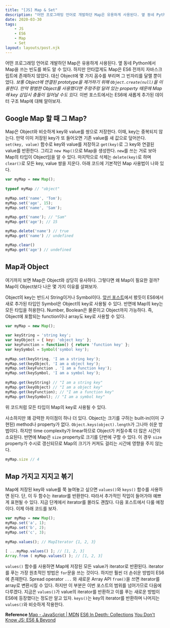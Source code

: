 ```yaml
---
title: "[JS] Map & Set"
description: "어떤 프로그래밍 언어로 개발하던 Map은 유용하게 사용된다. 옆 동네 Python에서 Map을 쓰는 빈도를 봐도 알 수 있다. 하지만 안타깝게도 Map은 ES6 전까지 자바스크립트에 존재하지 않았다. 대신 Object에 몇 가지 꼼수를 부리며 그 빈자리를 달랠 뿐이었다."
date: 2020-03-30
tags: 
    - JS
    - ES6
    - Map
    - Set
layout: layouts/post.njk
---
```


어떤 프로그래밍 언어로 개발하던 Map은 유용하게 사용된다. 옆 동네 Python에서 Map을 쓰는 빈도를 봐도 알 수 있다. 하지만 안타깝게도 Map은 ES6 전까지 자바스크립트에 존재하지 않았다. 대신 Object에 몇 가지 꼼수를 부리며 그 빈자리를 달랠 뿐이었다. *보통 Object에 연결된 prototype을 제거하기 위해 `Object.create(null)`을 이용한다. 만약 평범한 Object를 사용했다면 주렁주렁 달려 있는 property 때문에 Map에 key 삽입시 충돌이 일어날 수도 있다.* 이번 포스트에서는 ES6에 새롭게 추가된 데이터 구조 Map에 대해 알아보자.

## Google Map 할 때 그 Map?
Map은 Object와 비슷하게 key와 value를 쌍으로 저장한다. 이때, key는 중복되지 않는다. 만약 이미 저장된 key가 또 들어오면 기존 value를 새 값으로 덮어쓴다. `set(key, value)` 함수로 key와 value를 저장하고 `get(key)`로 그 key와 연결된 value를 반환한다. 그리고 `new Map()`으로 Map을 생성한다. `new`를 쓰는 거로 보아 Map의 타입이 Object임을 알 수 있다. 마지막으로 삭제는 `delete(key)`로 하며 `clear()`로 모든 key, value 쌍을 지운다. 아래 코드에 기본적인 Map 사용법이 나와 있다.

```js
var myMap = new Map();
 
typeof myMap // "object"
 
myMap.set('name', 'Tom');
myMap.set('age', 15);
myMap.set('name', 'Sam');
 
myMap.get('name'); // "Sam"
myMap.get('age'); // 15

myMap.delete('name') // true
myMap.get('name') // undefined

myMap.clear()
myMap.get('age') // undefined
```

## Map과 Object 
여기까지 보면 Map은 Object와 상당히 유사하다. 그렇다면 왜 Map이 필요한 걸까? Map이 Object보다 나은 몇 가지 이유를 살펴보자.

Object의 key는 반드시 String이거나 Symbol이다. [앞선 포스트](https://juhojuho.github.io/posts/js-symbol/)에서 봤듯이 ES6에서 새로 추가된 타입인 Symbol은 Object의 key로 사용될 수 있다. 반면에 Map의 key는 모든 타입을 허용한다. Number, Boolean은 물론이고 Object까지 가능하다. 즉, Object에 포함되는 function이나 array도 key로 사용할 수 있다.

```js
var myMap = new Map();
 
var keyString = 'string key';
var keyObject = { key: 'object key' };
var keyFunction = function() { return 'function key' };
var keySymbol = Symbol('symbol key');
 
myMap.set(keyString, 'I am a string key');
myMap.set(keyObject, 'I am a object key');
myMap.set(keyFunction , 'I am a function key');
myMap.set(keySymbol, 'I am a symbol key');
 
myMap.get(keyString) // "I am a string key"
myMap.get(keyObject) // "I am a object key"
myMap.get(keyFunction); // "I am a function key"
myMap.get(keySymbol); // "I am a symbol key"
```
위 코드처럼 모든 타입이 Map의 key로 사용될 수 있다.

사소하지만 꽤 강력한 차이점이 하나 더 있다. Object는 크기를 구하는 built-in(이미 구현된) method나 property가 없다. `Object.keys(object).length`가 그나마 쉬운 방법이다. 하지만 time complexity가 linear하므로 Object가 커질수록 더 많은 시간이 소요된다. 반면에 Map은 `size` property로 크기를 단번에 구할 수 있다. 이 경우 `size` property가 수시로 갱신되므로 Map의 크기가 커져도 걸리는 시간에 영향을 주지 않는다.

```js
myMap.size // 4
```

## Map 가지고 지지고 볶기
Map에 저장된 key와 value를 쭉 늘여놓고 싶으면 `values()`와 `keys()` 함수를 사용하면 된다. 단, 이 두 함수는 iterator를 반환한다. 따라서 추가적인 작업이 들어가야 예쁘게 표현될 수 있다. 지금 단계에서 iterator를 몰라도 괜찮다. 다음 포스트에서 다룰 예정이다. 이제 아래 코드를 보자.

```js
var myMap = new Map();
myMap.set('a', 1);
myMap.set('b', 2);
myMap.set('c', 3);
 
myMap.values(); // MapIterator {1, 2, 3}
 
[ ...myMap.values() ]; // [1, 2, 3]
Array.from ( myMap.values() ); // [1, 2, 3]
```

`values()` 함수를 사용하면 Map에 저장된 모든 value가 iterator로 반환된다. iterator를 푸는 가장 원초적인 방법은 `for`문을 쓰는 것이다. 하지만 훨씬 더 손쉬운 방법이 ES6에 존재한다. Spread operator `...` 와 새로운 Array API `from()`을 쓰면 iterator를 array로 변환시킬 수 있다. 하지만 이 부분은 이번 포스트의 범위를 넘어가므로 다음에 다루겠다. 지금은 `values()`가 value의 iterator를 반환하고 이를 푸는 새로운 방법이 ES6에 등장했다는 정도만 알고 있자. `keys()`는 key의 iterator를 반환하며 나머지는 `values()`와 비슷하게 작용한다.

**Reference**
[Map - JavaScript | MDN](https://developer.mozilla.org/en/docs/Web/JavaScript/Reference/Global_Objects/Map)
[ES6 In Depth: Collections](https://hacks.mozilla.org/2015/06/es6-in-depth-collections/)
[You Don't Know JS: ES6 & Beyond](https://github.com/getify/You-Dont-Know-JS/blob/master/es6%20%26%20beyond/ch5.md)
